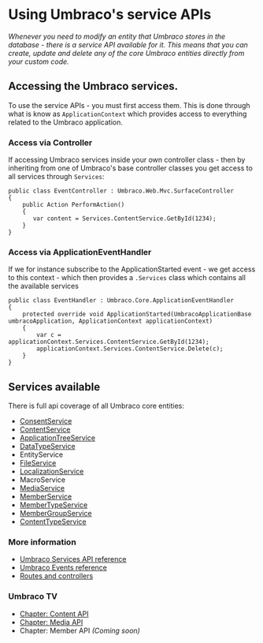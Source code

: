 # Using Umbraco's service APIs

_Whenever you need to modify an entity that Umbraco stores in the database - there is a service API available for it.  This means that
you can create, update and delete any of the core Umbraco entities directly from your custom code._


## Accessing the Umbraco services.
To use the service APIs - you must first access them. This is done through what is know as `ApplicationContext` which provides access to everything related
to the Umbraco application.


### Access via Controller
If accessing Umbraco services inside your own controller class - then by inheriting from one of Umbraco's base controller classes you get access to all services through `Services`:

    public class EventController : Umbraco.Web.Mvc.SurfaceController
    {
        public Action PerformAction()
        {
           var content = Services.ContentService.GetById(1234);
        }
    }

### Access via ApplicationEventHandler
If we for instance subscribe to the ApplicationStarted event - we get access to this context - which then provides a `.Services` class which contains all the
available services

    public class EventHandler : Umbraco.Core.ApplicationEventHandler
    {
        protected override void ApplicationStarted(UmbracoApplicationBase umbracoApplication, ApplicationContext applicationContext)
        {
            var c = applicationContext.Services.ContentService.GetById(1234);
            applicationContext.Services.ContentService.Delete(c);
        }
    }

## Services available
There is full api coverage of all Umbraco core entities:

- [ConsentService](../../../Reference/Management/Services/ConsentService.md)
- [ContentService](../../../Reference/Management/Services/ContentService.md)
- [ApplicationTreeService](../../../Reference/Management/Services/TreeService.md)
- [DataTypeService](../../../Reference/Management/Services/DataTypeService.md)
- EntityService
- [FileService](../../../Reference/Management/Services/FileService.md)
- [LocalizationService](../../../Reference/Management/Services/LocalizationService.md)
- MacroService
- [MediaService](../../../Reference/Management/Services/MediaService.md)
- [MemberService](../../../Reference/Management/Services/MemberService.md)
- [MemberTypeService](../../../Reference/Management/Services/MemberTypeService.md)
- [MemberGroupService](../../../Reference/Management/Services/MemberGroupService.md)
- [ContentTypeService](../../../Reference/Management/Services/ContentTypeService.md)


### More information
- [Umbraco Services API reference](../../../Reference/Management/Services/)
- [Umbraco Events reference](../../../Reference/Events/)
- [Routes and controllers](../../../Reference/Routing/)

### Umbraco TV
- [Chapter: Content API](https://umbraco.tv/videos/umbraco-v7/developer/fundamentals/content-api/)
- [Chapter: Media API](https://umbraco.tv/videos/umbraco-v7/developer/fundamentals/media-api/)
- Chapter: Member API *(Coming soon)*
